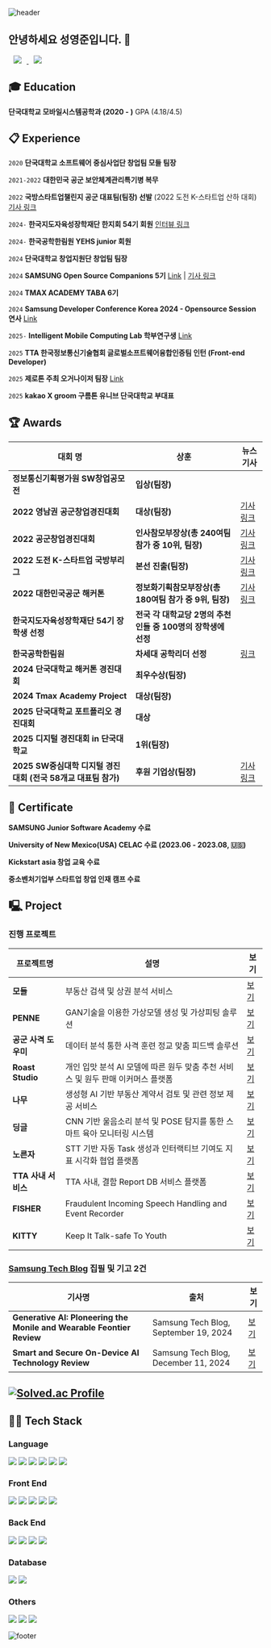 ![header](https://capsule-render.vercel.app/api?type=waving&color=0:9be7ff,100:86a8e7&height=190&section=header&text=YeongJun's%20Github&fontSize=48&fontColor=5bc8fa&fontAlignY=40&animation=twinkling)
## 안녕하세요 성영준입니다. 👋
<a href="https://brunch.co.kr/@yxun" target="blank">
  <img src="https://img.shields.io/badge/Brunch%20Story%20Writer-00c792?style=flat&logo=bookstack&logoColor=white" style="height : auto; margin-left : 10px; margin-right : 10px;"/>
</a>
<a href="mailto:s.yxun20@gmail.com"> 
  <img src="https://img.shields.io/badge/s.yxun20@gmail.com-d14836?style=flat&logo=Gmail&logoColor=white&link=mailto:s.yxun20@gmail.com" style="height : auto; margin-left : 10px; margin-right : 10px;"/> 
</a>


## :mortar_board: Education
**단국대학교 모바일시스템공학과 (2020 - )** 
GPA (4.18/4.5)
##  :clipboard: Experience
`2020`
**단국대학교 소프트웨어 중심사업단 창업팀 모들 팀장**

`2021-2022`
**대한민국 공군 보안체계관리특기병 복무**

`2022`
**국방스타트업챌린지 공군 대표팀(팀장) 선발**
(2022 도전 K-스타트업 산하 대회) [기사 링크](https://n.news.naver.com/mnews/article/008/0004756870?sid=102)

`2024-`
**한국지도자육성장학재단 한지회 54기 회원**
[인터뷰 링크](https://www.kosffl.or.kr/communication/newsletter?page=view&id=5097)

`2024-`
**한국공학한림원 YEHS junior 회원**

`2024`
**단국대학교 창업지원단 창업팀 팀장**

`2024`
**SAMSUNG Open Source Companions 5기**
[Link](https://opensource.samsung.com/community/companions/companionsMemberList) | [기사 링크](https://n.news.naver.com/mnews/article/138/0002186692?sid=105)

`2024`
**TMAX ACADEMY TABA 6기**

`2024`
**Samsung Developer Conference Korea 2024 - Opensource Session 연사**
[Link](https://www.sdc-korea.com/session/SN2024101800031)

`2025-`
**Intelligent Mobile Computing Lab 학부연구생**
[Link](https://sites.google.com/dankook.ac.kr/imsl/home)

`2025`
**TTA 한국정보통신기술협회 글로벌소프트웨어융합인증팀 인턴 (Front-end Developer)**

`2025`
**제로톤 주최 오거나이저 팀장**
[Link](https://zerothon-2025.github.io)

`2025`
**kakao X groom 구름톤 유니브 단국대학교 부대표**

##  🏆 Awards
| 대회 명 | 상훈 | 뉴스 기사 |
|------------|------|--------|
| **정보통신기획평가원 SW창업공모전** | **입상(팀장)** |  |
| **2022 영남권 공군창업경진대회** | **대상(팀장)** | [기사 링크](https://n.news.naver.com/mnews/article/015/0004703563?sid=100) |
| **2022 공군창업경진대회** | **인사참모부장상(총 240여팀 참가 중 10위, 팀장)** | [기사 링크](https://n.news.naver.com/mnews/article/015/0004709507?sid=100) |
| **2022 도전 K-스타트업 국방부리그** | **본선 진출(팀장)**| [기사 링크](https://kookbang.dema.mil.kr/newsWeb/20220812/16/BBSMSTR_000000010021/view.do) |
| **2022 대한민국공군 해커톤** | **정보화기획참모부장상(총 180여팀 참가 중 9위, 팀장)** | [기사 링크](https://n.news.naver.com/mnews/article/001/0013559028?sid=100) |
| **한국지도자육성장학재단 54기 장학생 선정** | **전국 각 대학교당 2명의 추천인들 중 100명의 장학생에 선정** |  |
| **한국공학한림원** | **차세대 공학리더 선정** | [링크](https://www.naekyehs.org/) |
| **2024 단국대학교 해커톤 경진대회** | **최우수상(팀장)** |  |
| **2024 Tmax Academy Project** | **대상(팀장)** |  |
| **2025 단국대학교 포트폴리오 경진대회** | **대상** |  |
| **2025 디지털 경진대회 in 단국대학교** | **1위(팀장)** |  |
| **2025 SW중심대학 디지털 경진대회 (전국 58개교 대표팀 참가)** | **후원 기업상(팀장)** | [기사 링크](https://n.news.naver.com/article/030/0003340348?sid=102)|

##  🌱 Certificate
**SAMSUNG Junior Software Academy 수료**

**University of New Mexico(USA) CELAC 수료 (2023.06 - 2023.08, 🇺🇸)**

**Kickstart asia 창업 교육 수료**

**중소벤처기업부 스타트업 창업 인재 캠프 수료**
## 🖳 Project
### 진행 프로젝트
| 프로젝트명 | 설명 | 보기 |
|------------|------|--------|
| **모들** | 부동산 검색 및 상권 분석 서비스 | [보기](https://sunny-whitefish-5a5.notion.site/15b2d83106ae81bcbfdaef1db3f76f5b) |
| **PENNE** | GAN기술을 이용한 가상모델 생성 및 가상피팅 솔루션 | [보기](https://sunny-whitefish-5a5.notion.site/GAN-15b2d83106ae81b0a5daf3bb3b7c9ec4) |
| **공군 사격 도우미** | 데이터 분석 통한 사격 훈련 정교 맞춤 피드백 솔루션 | [보기](https://sunny-whitefish-5a5.notion.site/15b2d83106ae8162b600d8fb8278ed66) |
| **Roast Studio** | 개인 입맛 분석 AI 모델에 따른 원두 맞춤 추천 서비스 및 원두 판매 이커머스 플랫폼 | [보기](https://sunny-whitefish-5a5.notion.site/AI-15b2d83106ae81dbb9f5d7b8036de7bc) |
| **나무** | 생성형 AI 기반 부동산 계약서 검토 및 관련 정보 제공 서비스 | [보기](https://sunny-whitefish-5a5.notion.site/AI-15b2d83106ae8158bf72c6cdf39cd6e1) |
| **딩글** | CNN 기반 울음소리 분석 및 POSE 탐지를 통한 스마트 육아 모니터링 시스템 | [보기](https://github.com/yxun20/dingle_frontend) |
| **노른자** | STT 기반 자동 Task 생성과 인터랙티브 기여도 지표 시각화 협업 플랫폼 | [보기](https://www.notion.so/1792d83106ae8024a4ffcafb4fae136e) |
| **TTA 사내 서비스** | TTA 사내, 결함 Report DB 서비스 플랫폼 | [보기](https://github.com/yxun20/TTA-Report-View-Platform) |
| **FISHER** | Fraudulent Incoming Speech Handling and Event Recorder | [보기](https://github.com/yxun20/FISHER) |
| **KITTY** | Keep It Talk-safe To Youth  | [보기](https://github.com/yxun20/KITTY) |
### [Samsung Tech Blog](https://techblog.samsung.com/) 집필 및 기고 2건
| 기사명 | 출처 | 보기 |
|------------|------|--------|
| **Generative AI: Ploneering the Monile and Wearable Feontier Review** | Samsung Tech Blog, September 19, 2024 | [보기](https://techblog.samsung.com/blog/article/45) |
| **Smart and Secure On-Device AI Technology Review** | Samsung Tech Blog, December 11, 2024 | [보기](https://techblog.samsung.com/blog/article/52) |

## [![Solved.ac Profile](http://mazassumnida.wtf/api/v2/generate_badge?boj=s_yxun)](https://solved.ac/s_yxun/)
## 🧑‍💻 Tech Stack

### Language
<img src="https://img.shields.io/badge/Java-007396?style=for-the-badge&logo=java&logoColor=ffffff"/> <img src="https://img.shields.io/badge/TypeScript-3178C6?style=for-the-badge&logo=typescript&logoColor=ffffff"/> <img src="https://img.shields.io/badge/JavaScript-F7DF1E?style=for-the-badge&logo=javascript&logoColor=000000"/> <img src="https://img.shields.io/badge/C-A8B9CC?style=for-the-badge&logo=c&logoColor=ffffff"/> <img src="https://img.shields.io/badge/C++-00599C?style=for-the-badge&logo=c%2B%2B&logoColor=ffffff"/> <img src="https://img.shields.io/badge/Python-3776AB?style=for-the-badge&logo=python&logoColor=ffffff"/>

### Front End
<img src="https://img.shields.io/badge/Next.js-000000?style=for-the-badge&logo=next.js&logoColor=ffffff"/> <img src="https://img.shields.io/badge/React-61DAFB?style=for-the-badge&logo=react&logoColor=000000"/> <img src="https://img.shields.io/badge/React%20Native-61DAFB?style=for-the-badge&logo=react&logoColor=000000"/> <img src="https://img.shields.io/badge/Tailwind%20CSS-06B6D4?style=for-the-badge&logo=tailwind-css&logoColor=ffffff"/> <img src="https://img.shields.io/badge/Node.js-339933?style=for-the-badge&logo=node.js&logoColor=ffffff"/>

### Back End
<img src="https://img.shields.io/badge/Spring%20Boot-6DB33F?style=for-the-badge&logo=spring-boot&logoColor=ffffff"/> <img src="https://img.shields.io/badge/Node.js-339933?style=for-the-badge&logo=node.js&logoColor=ffffff"/> <img src="https://img.shields.io/badge/Django-092E20?style=for-the-badge&logo=django&logoColor=ffffff"/> <img src="https://img.shields.io/badge/Flask-000000?style=for-the-badge&logo=flask&logoColor=ffffff"/>

### Database
<img src="https://img.shields.io/badge/MySQL-4479A1?style=for-the-badge&logo=mysql&logoColor=ffffff"/> <img src="https://img.shields.io/badge/MongoDB-47A248?style=for-the-badge&logo=mongodb&logoColor=ffffff"/>

### Others
<img src="https://img.shields.io/badge/GitHub-181717?style=for-the-badge&logo=github&logoColor=ffffff"/> <img src="https://img.shields.io/badge/Docker-2496ED?style=for-the-badge&logo=docker&logoColor=ffffff"/> <img src="https://img.shields.io/badge/Amazon%20AWS-232F3E?style=for-the-badge&logo=amazon-aws&logoColor=ffffff"/> 


![footer](https://capsule-render.vercel.app/api?type=waving&color=0:9be7ff,100:86a8e7&height=130&section=footer&fontSize=60&fontColor=5bc8fa&fontAlignY=45&animation=twinkling)
<!--
**yxun20/yxun20** is a ✨ _special_ ✨ repository because its `README.md` (this file) appears on your GitHub profile.

👋 Welcome my github profile !
 | **딩글** | 주파수 분석 및 포즈 트래킹을 통한 스마트 아이 모니터링 시스템 | [보기](https://sunny-whitefish-5a5.notion.site/15b2d83106ae8135babbc222a12176d7) |

🎓 Education
단국대학교 모바일시스템공학과 (2020 - )
📋 Experience
삼성주니어소프트웨어아카데미 수료
단국대학교 소프트웨어美 플러스(SWUP+) 창업팀 모들 팀장 (2020)
대한민국 공군 보안체계관리병 복무(2021 - 2022)
2022 국방스타트업챌린지 공군 대표팀(팀장) 선발 (2022 도전 K-스타트업 산하 대회)
한국지도자육성장학재단 54기 장학생(전국 각 대학교당 2명의 추천인들 중 100명의 장학생에 선정)
삼성 Open Source Companions 5기
🌱 Certificate
University of New Mexico CELAC 수료
Kickstart asia 창업 교육 수료
중소벤처기업부 스타트업 창업 캠프 수료
🏆 Awards
정보통신기획평가원 SW창업공모전 입상(팀장)
2022 영남권 공군창업경진대회 대상(팀장)
2022 공군창업경진대회 인사참모부장상(총 240여팀 참가 중 10위, 팀장)
2022 도전 K-스타트업 국방부리그 본선 진출(팀장)
2022 대한민국공군 해커톤 정보화기획참모부장상(총 180여팀 참가 중 9위, 팀장)
🖳 Project
데이터 분석을 통한 사격훈련 정교 맞춤 피드백 솔루션
공군본부, 한국과학기술원, 대전창조경제혁신센터 참여
### [SAMSUNG Developer Conference 2024(SDC 24)](https://developer.samsung.com/conference/sdc23) Sessions 발표 초청
### [SAMSUNG Open Source CONference Global : India](https://opensource.samsung.com/community/soscon) 참여
[단국대학교 소프트웨어美 플러스(SWUP+) 창업팀](https://swcu.dankook.ac.kr/web/swcup/-20) 모들 팀장 (2020)
Here are some ideas to get you started:
### [부동산 검색 및 상권 분석 서비스](https://sunny-whitefish-5a5.notion.site/15b2d83106ae81bcbfdaef1db3f76f5b)
### [GAN기술을 이용한 가상모델 생성 및 가상피팅 솔루션](https://sunny-whitefish-5a5.notion.site/GAN-15b2d83106ae81b0a5daf3bb3b7c9ec4)
### [데이터 분석 통한 사격 훈련 정교 맞춤 피드백 솔루션](https://sunny-whitefish-5a5.notion.site/15b2d83106ae8162b600d8fb8278ed66)
### [개인 입맛 분석 AI 모델에 따른 원두 맞춤 추천 서비스 및 원두 판매 이커머스 플랫폼](https://sunny-whitefish-5a5.notion.site/AI-15b2d83106ae81dbb9f5d7b8036de7bc)
### [생성형 AI 기반 부동산 계약서 검토 및 관련 정보 제공 서비스](https://sunny-whitefish-5a5.notion.site/AI-15b2d83106ae8158bf72c6cdf39cd6e1)
### [주파수 분석 및 포즈 트래킹을 통한 스마트 아이 모니터링 시스템](https://sunny-whitefish-5a5.notion.site/15b2d83106ae8135babbc222a12176d7)
### 정보통신기획평가원 SW창업공모전 입상(팀장)
### [2022 영남권 공군창업경진대회 대상(팀장)](https://n.news.naver.com/mnews/article/015/0004703563?sid=100)
### [2022 공군창업경진대회 인사참모부장상(총 240여팀 참가 중 10위, 팀장)](https://n.news.naver.com/mnews/article/015/0004709507?sid=100)
### [2022 도전 K-스타트업 국방부리그 본선 진출(팀장)](https://kookbang.dema.mil.kr/newsWeb/20220812/16/BBSMSTR_000000010021/view.do)
### [2022 대한민국공군 해커톤 정보화기획참모부장상(총 180여팀 참가 중 9위, 팀장)](https://n.news.naver.com/mnews/article/001/0013559028?sid=100)
### 2024 단국대학교 해커톤 경진대회 최우수상(팀장)
### 2024 Tmax Academy Project 최우수상(팀장)
### SAMSUNG Junior Software Academy 수료
### 단국대학교 소프트웨어美 플러스(SWUP+) 창업팀 모들 팀장 (2020)
### 대한민국 공군 보안체계관리특기병 복무(2021 - 2022)
### 2022 [국방스타트업챌린지 공군 대표팀](https://n.news.naver.com/mnews/article/008/0004756870?sid=102)(팀장) 선발 (2022 도전 K-스타트업 산하 대회)
### [한국지도자육성장학재단](https://www.kosffl.or.kr/communication/newsletter?page=view&id=5097) 54기 장학생(전국 각 대학교당 2명의 추천인들 중 100명의 장학생에 선정)
### 단국대학교 창업지원단 창업팀 팀장
### [SAMSUNG Open Source Companions](https://opensource.samsung.com/community/companions/companionsMemberList) 5기
### TMAX ACADEMY TABA 6기
### 한국공학한림원 [차세대 공학리더](https://www.naekyehs.org/) 선정
### [Samsung Developer Conference Korea 2024](https://www.sdc-korea.com/session/SN2024101800031) Session Presenter - Opensource Session
### Undergraduate Researcher Student, Intelligent Mobile Computing Lab (2024–)
### TTA 한국정보통신기술협회 글로벌소프트웨어융합인증팀 인턴 (2025.01-)
### [Samsung Tech Blog](https://techblog.samsung.com/) 집필 및 기고 2건
### 1) [Generative AI: Ploneering the Monile and Wearable Feontier, How Open Source Empowers Organizations Review](https://techblog.samsung.com/blog/article/45)
### 2) [Smart and Secure On-Device AI Technology](https://techblog.samsung.com/blog/article/52)
`2024-`
**한국지도자육성장학재단 54기 장학생**
(전국 각 대학교당 2명의 추천인들 중 100명의 장학생에 선정) [인터뷰 링크](https://www.kosffl.or.kr/communication/newsletter?page=view&id=5097)
- 🔭 I’m currently working on ...
- 🌱 I’m currently learning ...
- 👯 I’m looking to collaborate on ...
- 🤔 I’m looking for help with ...
- 💬 Ask me about ...
- 📫 How to reach me: ...
- 😄 Pronouns: ...
- ⚡ Fun fact: ...
-->
